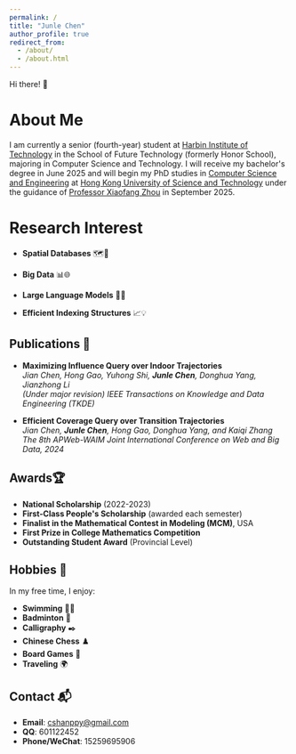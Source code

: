 ```yaml
---
permalink: /
title: "Junle Chen"
author_profile: true
redirect_from: 
  - /about/
  - /about.html
---
```

Hi there! 👋

**About Me**
======
I am currently a senior (fourth-year) student at [Harbin Institute of Technology](https://www.hit.edu.cn/) in the School of Future Technology (formerly Honor School), majoring in Computer Science and Technology. I will receive my bachelor's degree in June 2025 and will begin my PhD studies in [Computer Science and Engineering](https://www.cse.ust.hk/) at [Hong Kong University of Science and Technology](https://hkust.edu.hk/) under the guidance of [Professor Xiaofang Zhou](https://facultyprofiles.hkust.edu.hk/profiles.php?profile=xiaofang-zhou-zxf) in September 2025.


Research Interest
======

- **Spatial Databases** 🗺️📌  

- **Big Data** 📊🌐  

- **Large Language Models** 🧠🚀  

- **Efficient Indexing Structures** 📈💡  


Publications 📑
------
- **Maximizing Influence Query over Indoor Trajectories**  
  *Jian Chen, Hong Gao, Yuhong Shi, **Junle Chen**, Donghua Yang, Jianzhong Li*  
  _(Under major revision) IEEE Transactions on Knowledge and Data Engineering (TKDE)_

- **Efficient Coverage Query over Transition Trajectories**  
  *Jian Chen, **Junle Chen**, Hong Gao, Donghua Yang, and Kaiqi Zhang*  
  _The 8th APWeb-WAIM Joint International Conference on Web and Big Data, 2024_


Awards🏆
------
- **National Scholarship** (2022-2023)  
- **First-Class People's Scholarship** (awarded each semester)  
- **Finalist in the Mathematical Contest in Modeling (MCM)**, USA  
- **First Prize in College Mathematics Competition**  
- **Outstanding Student Award** (Provincial Level)


Hobbies 🎉
------
In my free time, I enjoy:
- **Swimming** 🏊‍♂️
- **Badminton** 🏸
- **Calligraphy** ✒️
- **Chinese Chess** ♟️
- **Board Games** 🎲
- **Traveling** 🌍

**Contact** 📬
------
- **Email**: [cshanppy@gmail.com](mailto:cshanppy@gmail.com)
- **QQ**: 601122452
- **Phone/WeChat**: 15259695906
